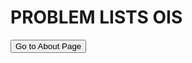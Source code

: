 <head>
  <meta charset="UTF-8">
  <link rel="stylesheet" href="/stylesheet/style.css">
  <script src="js/highlight.min.js"></script>
</head>


<div style="page-break-after: always;">

# PROBLEM LISTS OIS
<button onclick="window.location.href='walrus/walrus.html';">Go to About Page</button>


</div>
<script>hljs.initHighlightingOnLoad();</script>

